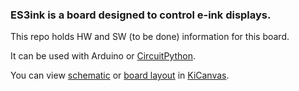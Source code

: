 ### ES3ink is a board designed to control e-ink displays. 

This repo holds HW and SW (to be done) information for this board.

It can be used with Arduino or [CircuitPython](https://github.com/dronecz/circuitpython).

You can view [schematic](https://kicanvas.org/?github=https%3A%2F%2Fgithub.com%2Fdronecz%2FES3ink%2Fblob%2Fmain%2FHW%2FES3ink.kicad_sch) or [board layout](https://kicanvas.org/?github=https%3A%2F%2Fgithub.com%2Fdronecz%2FES3ink%2Fblob%2Fmain%2FHW%2FES3ink.kicad_pcb) in [KiCanvas](https://kicanvas.org/). 
